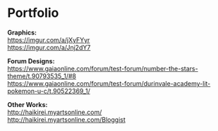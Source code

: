 # Portfolio
<b>Graphics:</b><br>
https://imgur.com/a/jXyFYyr<br>
https://imgur.com/a/Jnj2dY7

<b>Forum Designs:</b><br>
https://www.gaiaonline.com/forum/test-forum/number-the-stars-theme/t.90793535_1/#8 <br>
https://www.gaiaonline.com/forum/test-forum/durinvale-academy-lit-pokemon-u-c/t.90522369_1/

<b>Other Works:</b><br>
http://haikirei.myartsonline.com/ <br>
http://haikirei.myartsonline.com/Bloggist
